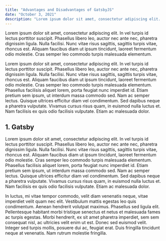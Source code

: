 ```yaml
---
title: "Advantages and Disadvantages of GatsbyJS"
date: "October 3, 2021"
description: "Lorem ipsum dolor sit amet, consectetur adipiscing elit. Nam posuere, leo vel fringilla venenatis, nunc enim convallis leo, nec placerat."
---
```


Lorem ipsum dolor sit amet, consectetur adipiscing elit. In vel turpis id lectus porttitor suscipit. Phasellus libero leo, auctor nec ante nec, pharetra dignissim ligula. Nulla facilisi. Nunc vitae risus sagittis, sagittis turpis vitae, rhoncus est. Aliquam faucibus diam ut ipsum tincidunt, laoreet fermentum odio molestie. Cras semper leo commodo turpis malesuada elementum.

Lorem ipsum dolor sit amet, consectetur adipiscing elit. In vel turpis id lectus porttitor suscipit. Phasellus libero leo, auctor nec ante nec, pharetra dignissim ligula. Nulla facilisi. Nunc vitae risus sagittis, sagittis turpis vitae, rhoncus est. Aliquam faucibus diam ut ipsum tincidunt, laoreet fermentum odio molestie. Cras semper leo commodo turpis malesuada elementum. Phasellus facilisis aliquet lorem, porta feugiat nunc imperdiet id. Etiam pretium sem ipsum, ut interdum massa commodo sed. Nam ac semper lectus. Quisque ultrices efficitur diam vel condimentum. Sed dapibus neque a pharetra vulputate. Vivamus cursus risus quam, in euismod nulla luctus et. Nam facilisis ex quis odio facilisis vulputate. Etiam ac malesuada dolor.

## 1. Gatsby

Lorem ipsum dolor sit amet, consectetur adipiscing elit. In vel turpis id lectus porttitor suscipit. Phasellus libero leo, auctor nec ante nec, pharetra dignissim ligula. Nulla facilisi. Nunc vitae risus sagittis, sagittis turpis vitae, rhoncus est. Aliquam faucibus diam ut ipsum tincidunt, laoreet fermentum odio molestie. Cras semper leo commodo turpis malesuada elementum. Phasellus facilisis aliquet lorem, porta feugiat nunc imperdiet id. Etiam pretium sem ipsum, ut interdum massa commodo sed. Nam ac semper lectus. Quisque ultrices efficitur diam vel condimentum. Sed dapibus neque a pharetra vulputate. Vivamus cursus risus quam, in euismod nulla luctus et. Nam facilisis ex quis odio facilisis vulputate. Etiam ac malesuada dolor.

In luctus, mi vitae tempor commodo, velit diam venenatis neque, vitae imperdiet velit quam nec elit. Vestibulum mattis egestas leo quis condimentum. Aenean hendrerit volutpat maximus. Phasellus sed ligula elit. Pellentesque habitant morbi tristique senectus et netus et malesuada fames ac turpis egestas. Morbi hendrerit, ex sit amet pharetra imperdiet, sem sem consequat nisl, ac ultricies velit enim ut est. Donec sed euismod velit. Integer sed turpis mollis, posuere dui ac, feugiat erat. Duis fringilla tincidunt neque at venenatis. Nam rutrum molestie fringilla.
